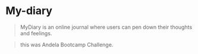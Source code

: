 # My-diary

> MyDiary is an online journal where users can pen down their thoughts and feelings.

> this was Andela Bootcamp Challenge.
